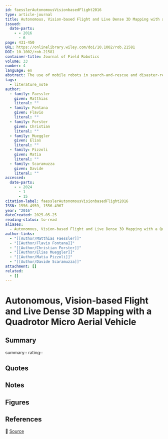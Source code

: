```yaml
---
id: faesslerAutonomousVisionbasedFlight2016
type: article-journal
title: Autonomous, Vision‐based Flight and Live Dense 3D Mapping with a Quadrotor Micro Aerial Vehicle
issued:
  date-parts:
    - - 2016
      - 6
page: 431-450
URL: https://onlinelibrary.wiley.com/doi/10.1002/rob.21581
DOI: 10.1002/rob.21581
container-title: Journal of Field Robotics
volume: 33
number: 4
language: en
abstract: The use of mobile robots in search‐and‐rescue and disaster‐response missions has increased significantly in recent years. However, they are still remotely controlled by expert professionals on an actuator set‐point level, and they would benefit, therefore, from any bit of autonomy added. This would allow them to execute high‐level commands, such as “ execute this trajectory ” or “ map this area .” In this paper, we describe a vision‐based quadrotor micro aerial vehicle that can autonomously execute a given trajectory and provide a live, dense three‐dimensional (3D) map of an area. This map is presented to the operator while the quadrotor is mapping, so that there are no unnecessary delays in the mission. Our system does not rely on any external positioning system (e.g., GPS or motion capture systems) as sensing, computation, and control are performed fully onboard a smartphone processor. Since we use standard, off‐the‐shelf components from the hobbyist and smartphone markets, the total cost of our system is very low. Due to its low weight (below 450 g), it is also passively safe and can be deployed close to humans. We describe both the hardware and the software architecture of our system. We detail our visual odometry pipeline, the state estimation and control, and our live dense 3D mapping, with an overview of how all the modules work and how they have been integrated into the final system. We report the results of our experiments both indoors and outdoors. Our quadrotor was demonstrated over 100 times at multiple trade fairs, at public events, and to rescue professionals. We discuss the practical challenges and lessons learned. Code, datasets, and videos are publicly available to the robotics community.
tags:
  - literature_note
author:
  - family: Faessler
    given: Matthias
    literal: ""
  - family: Fontana
    given: Flavio
    literal: ""
  - family: Forster
    given: Christian
    literal: ""
  - family: Mueggler
    given: Elias
    literal: ""
  - family: Pizzoli
    given: Matia
    literal: ""
  - family: Scaramuzza
    given: Davide
    literal: ""
accessed:
  date-parts:
    - - 2024
      - 1
      - 15
citation-label: faesslerAutonomousVisionbasedFlight2016
ISSN: 1556-4959, 1556-4967
year: "2016"
dateCreated: 2025-05-25
reading-status: to-read
aliases:
  - Autonomous, Vision‐based Flight and Live Dense 3D Mapping with a Quadrotor Micro Aerial Vehicle
author-links:
  - "[[Author/Matthias Faessler]]"
  - "[[Author/Flavio Fontana]]"
  - "[[Author/Christian Forster]]"
  - "[[Author/Elias Mueggler]]"
  - "[[Author/Matia Pizzoli]]"
  - "[[Author/Davide Scaramuzza]]"
attachment: []
related:
  - []
---
```


# Autonomous, Vision‐based Flight and Live Dense 3D Mapping with a Quadrotor Micro Aerial Vehicle

## Summary
summary::
rating::

## Quotes

## Notes

## Figures

## References

🔗 [Source](https://onlinelibrary.wiley.com/doi/10.1002/rob.21581)


